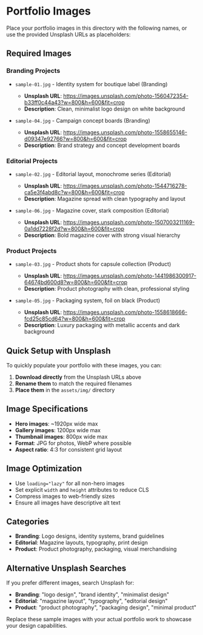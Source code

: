 # Portfolio Images

Place your portfolio images in this directory with the following names, or use the provided Unsplash URLs as placeholders:

## Required Images

### Branding Projects
- `sample-01.jpg` - Identity system for boutique label (Branding)
  - **Unsplash URL**: https://images.unsplash.com/photo-1560472354-b33ff0c44a43?w=800&h=600&fit=crop
  - **Description**: Clean, minimalist logo design on white background

- `sample-04.jpg` - Campaign concept boards (Branding)
  - **Unsplash URL**: https://images.unsplash.com/photo-1558655146-d09347e92766?w=800&h=600&fit=crop
  - **Description**: Brand strategy and concept development boards

### Editorial Projects
- `sample-02.jpg` - Editorial layout, monochrome series (Editorial)
  - **Unsplash URL**: https://images.unsplash.com/photo-1544716278-ca5e3f4abd8c?w=800&h=600&fit=crop
  - **Description**: Magazine spread with clean typography and layout

- `sample-06.jpg` - Magazine cover, stark composition (Editorial)
  - **Unsplash URL**: https://images.unsplash.com/photo-1507003211169-0a1dd7228f2d?w=800&h=600&fit=crop
  - **Description**: Bold magazine cover with strong visual hierarchy

### Product Projects
- `sample-03.jpg` - Product shots for capsule collection (Product)
  - **Unsplash URL**: https://images.unsplash.com/photo-1441986300917-64674bd600d8?w=800&h=600&fit=crop
  - **Description**: Product photography with clean, professional styling

- `sample-05.jpg` - Packaging system, foil on black (Product)
  - **Unsplash URL**: https://images.unsplash.com/photo-1558618666-fcd25c85cd64?w=800&h=600&fit=crop
  - **Description**: Luxury packaging with metallic accents and dark background

## Quick Setup with Unsplash

To quickly populate your portfolio with these images, you can:

1. **Download directly** from the Unsplash URLs above
2. **Rename them** to match the required filenames
3. **Place them** in the `assets/img/` directory

## Image Specifications

- **Hero images**: ~1920px wide max
- **Gallery images**: 1200px wide max  
- **Thumbnail images**: 800px wide max
- **Format**: JPG for photos, WebP where possible
- **Aspect ratio**: 4:3 for consistent grid layout

## Image Optimization

- Use `loading="lazy"` for all non-hero images
- Set explicit `width` and `height` attributes to reduce CLS
- Compress images to web-friendly sizes
- Ensure all images have descriptive alt text

## Categories

- **Branding**: Logo designs, identity systems, brand guidelines
- **Editorial**: Magazine layouts, typography, print design
- **Product**: Product photography, packaging, visual merchandising

## Alternative Unsplash Searches

If you prefer different images, search Unsplash for:

- **Branding**: "logo design", "brand identity", "minimalist design"
- **Editorial**: "magazine layout", "typography", "editorial design"
- **Product**: "product photography", "packaging design", "minimal product"

Replace these sample images with your actual portfolio work to showcase your design capabilities.
